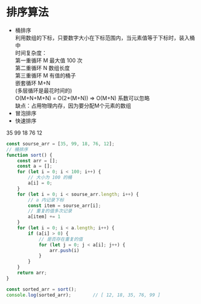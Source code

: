 # 排序算法

- 桶排序    
    利用数组的下标，只要数字大小在下标范围内，当元素值等于下标时，装入桶中      
    时间复杂度：    
    第一重循环 M 最大值 100 次      
    第二重循环 N 数组长度       
    第三重循环 M 有值的桶子     
    嵌套循环   M+N      
    (多层循环是最花时间的)      
    O(M+N+M+N) = O(2*(M+N)) => O(M+N) 系数可以忽略      
    缺点：占用物理内存，因为要分配M个元素的数组     
- 冒泡排序
- 快速排序

35 99 18 76 12

```js
const sourse_arr = [35, 99, 18, 76, 12];
// 桶排序
function sort() {
    const arr = [];
    const a = [];
    for (let i = 0; i < 100; i++) {
        // 大小为 100 的桶
        a[i] = 0;
    }
    for (let i = 0; i < sourse_arr.length; i++) {
        // a 内记录下标
        const item = sourse_arr[i];
        // 重复的值多次记录
        a[item] += 1
    }
    for (let i = 0; i < a.length; i++) {
        if (a[i] > 0) {
            // 是否存在重复的值
            for (let j = 0; j < a[i]; j++) {
                arr.push(i)
            }
        }
    }
    return arr;
}

const sorted_arr = sort();
console.log(sorted_arr);        // [ 12, 18, 35, 76, 99 ]
```